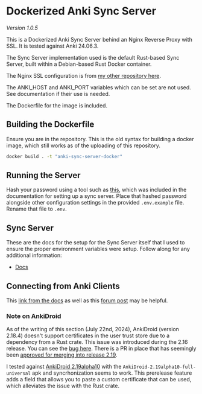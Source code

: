 # Dockerized Anki Sync Server

_Version 1.0.5_

This is a Dockerized Anki Sync Server behind an Nginx Reverse Proxy with SSL. It is tested against Anki 24.06.3.

The Sync Server implementation used is the default Rust-based Sync Server, built within a Debian-based Rust Docker container.

The Nginx SSL configuration is from [my other repository here](https://github.com/obadaalagha/4stack4pi/).

The ANKI_HOST and ANKI_PORT variables which can be set are not used. See documentation if their use is needed.

The Dockerfile for the image is included.

## Building the Dockerfile

Ensure you are in the repository. This is the old syntax for building a docker image, which still works as of the uploading of this repository.

```bash
docker build . -t "anki-sync-server-docker"
```

## Running the Server

Hash your password using a tool such as [this](https://git.sr.ht/~laalsaas/pbkdf2-password-hash), which was included in the documentation for setting up a sync server. Place that hashed password alongside other configuration settings in the provided `.env.example` file. Rename that file to `.env`.

## Sync Server

These are the docs for the setup for the Sync Server itself that I used to ensure the proper environment variables were setup. Follow along for any additional information:
- [Docs](https://docs.ankiweb.net/sync-server.html)

## Connecting from Anki Clients

This [link from the docs](https://docs.ankiweb.net/sync-server.html#client-setup) as well as this [forum post](https://forums.ankiweb.net/t/client-setup-section-in-sync-server-doc-needs-to-be-clarified/34863/7) may be helpful.

### Note on AnkiDroid

As of the writing of this section (July 22nd, 2024), AnkiDroid (version 2.18.4) doesn't support certificates in the user trust store due to a dependency from a Rust crate. This issue was introduced during the 2.16 release. You can see the [bug here](https://github.com/ankidroid/Anki-Android/issues/14686). There is a PR in place that has seemingly been [approved for merging into release 2.19](https://github.com/ankidroid/Anki-Android/pull/16481).

I tested against [AnkiDroid 2.19alpha10](https://github.com/ankidroid/Anki-Android/releases/tag/v2.19alpha10) with the `AnkiDroid-2.19alpha10-full-universal` apk and syncrhonization seems to work. This prerelease feature adds a field that allows you to paste a custom certificate that can be used, which alleviates the issue with the Rust crate.
